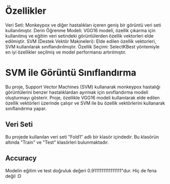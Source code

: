 # Özellikler
Veri Seti: Monkeypox ve diğer hastalıkları içeren geniş bir görüntü veri seti kullanılmıştır.
Derin Öğrenme Modeli: VGG16 modeli, özellik çıkarma için kullanılmış ve eğitim veri setindeki görüntülerden özellik vektorleri elde edilmiştir.
SVM (Destek Vektör Makineleri): Elde edilen özellik vektorleri, SVM kullanılarak sınıflandırılmıştır.
Özellik Seçimi: SelectKBest yöntemiyle en iyi özellikler seçilmiş ve model performansı artırılmıştır.
 
 # SVM ile Görüntü Sınıflandırma

Bu proje, Support Vector Machines (SVM) kullanarak monkeypox hastalığı görüntülerini benzer hastalıklardan ayırmak için sınıflandırma modeli oluşturmayı gösterir. Proje, özellikle VGG16 modeli kullanılarak elde edilen özellik vektörleri üzerinde çalışır ve SVM ile bu özellik vektörlerini kullanarak sınıflandırma yapar.

## Veri Seti

Bu projede kullanılan veri seti "Fold1" adlı bir klasör içindedir. Bu klasörün altında "Train" ve "Test" klasörleri bulunmaktadır.

## Accuracy

Modelin eğitim ve test doğruluk değeri 0.9111111111111111"dur. Hiç de fena değil :D
